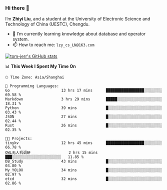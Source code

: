 ### Hi there 👋
I’m **Zhiyi Liu**, and a student at the University of Electronic Science and Technology of China (UESTC), Chengdu.
- 🌱 I’m currently learning knowledge about database and operator system.
- 📫 How to reach me: `lzy_cs_LN@163.com`
  
[![tom-jerr's GitHub stats](https://github-readme-stats.vercel.app/api?username=tom-jerr&hide=prs,stars&show_icons=true)](https://github.com/tom-jerr/github-readme-stats)





<!--
**tom-jerr/tom-jerr** is a ✨ _special_ ✨ repository because its `README.md` (this file) appears on your GitHub profile.

Here are some ideas to get you started:

- 🔭 I’m currently working on ...

- 👯 I’m looking to collaborate on ...
- 🤔 I’m looking for help with ...
- 💬 Ask me about ...
 ...
- 😄 Pronouns: ...
- ⚡ Fun fact: ...
-->

<!--START_SECTION:waka-->
📊 **This Week I Spent My Time On** 

```text
🕑︎ Time Zone: Asia/Shanghai

💬 Programming Languages: 
Go                       13 hrs 17 mins      █████████████████░░░░░░░░   69.58 % 
Markdown                 3 hrs 29 mins       █████░░░░░░░░░░░░░░░░░░░░   18.31 % 
Python                   39 mins             █░░░░░░░░░░░░░░░░░░░░░░░░   03.43 % 
JSON                     27 mins             █░░░░░░░░░░░░░░░░░░░░░░░░   02.44 % 
Rust                     26 mins             █░░░░░░░░░░░░░░░░░░░░░░░░   02.35 % 

🐱‍💻 Projects: 
tinykv                   12 hrs 45 mins      █████████████████░░░░░░░░   66.78 % 
OWL无人机调研                 2 hrs 15 mins       ███░░░░░░░░░░░░░░░░░░░░░░   11.85 % 
DB_Study                 43 mins             █░░░░░░░░░░░░░░░░░░░░░░░░   03.80 % 
My_YOLOX                 34 mins             █░░░░░░░░░░░░░░░░░░░░░░░░   02.97 % 
etcd                     32 mins             █░░░░░░░░░░░░░░░░░░░░░░░░   02.86 % 
```


<!--END_SECTION:waka-->

